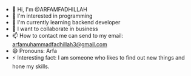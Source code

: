 - 👋 Hi, I'm @ARFAMFADHILLAH
- 👀 I'm interested in programming
- 🌱 I'm currently learning backend developer
- 💞️ I want to collaborate in business
- 📫 How to contact me can send to my email: arfamuhammadfadhillah3@gmail.com
- 😄 Pronouns: Arfa
- ⚡ Interesting fact: I am someone who likes to find out new things and hone my skills.

<!---
ARFAMFADHILLAH/ARFAMFADHILLAH is a ✨ special ✨ repository because its `README.md` (this file) appears on your GitHub profile.
You can click the Preview link to take a look at your changes.
--->
